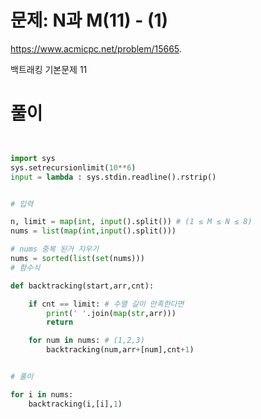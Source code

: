 # 문제: N과 M(11) - (1)
https://www.acmicpc.net/problem/15665. 

백트래킹 기본문제 11
# 풀이

```python


import sys
sys.setrecursionlimit(10**6)
input = lambda : sys.stdin.readline().rstrip()


# 입력

n, limit = map(int, input().split()) # (1 ≤ M ≤ N ≤ 8)
nums = list(map(int,input().split()))

# nums 중복 된거 지우기
nums = sorted(list(set(nums)))
# 함수식

def backtracking(start,arr,cnt):

    if cnt == limit: # 수열 길이 만족한다면
        print(' '.join(map(str,arr)))
        return

    for num in nums: # (1,2,3)
        backtracking(num,arr+[num],cnt+1)


# 풀이

for i in nums:
    backtracking(i,[i],1)


```
